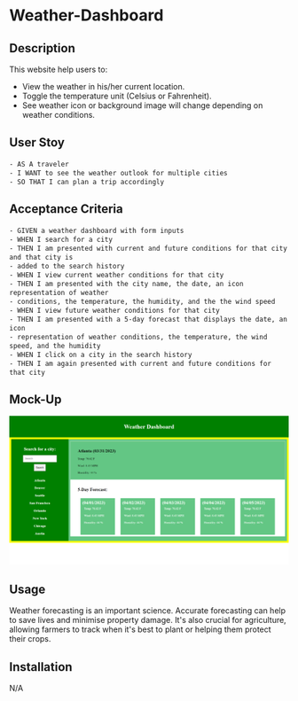 # Weather-Dashboard

## Description
This website help users to:
- View the weather in his/her current location.
- Toggle the temperature unit (Celsius or Fahrenheit).
- See weather icon or background image will change depending on weather conditions.
## User Stoy
```
- AS A traveler
- I WANT to see the weather outlook for multiple cities
- SO THAT I can plan a trip accordingly
```
## Acceptance Criteria
```
- GIVEN a weather dashboard with form inputs
- WHEN I search for a city
- THEN I am presented with current and future conditions for that city and that city is
- added to the search history
- WHEN I view current weather conditions for that city
- THEN I am presented with the city name, the date, an icon representation of weather 
- conditions, the temperature, the humidity, and the the wind speed
- WHEN I view future weather conditions for that city
- THEN I am presented with a 5-day forecast that displays the date, an icon
- representation of weather conditions, the temperature, the wind speed, and the humidity
- WHEN I click on a city in the search history
- THEN I am again presented with current and future conditions for that city
```
## Mock-Up
![](./assets/images/UI_Interface.png)

## Usage
Weather forecasting is an important science. Accurate forecasting can help to save lives and minimise property damage. It's also crucial for agriculture, allowing farmers to track when it's best to plant or helping them protect their crops.
## Installation
N/A